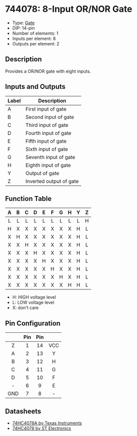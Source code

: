 # 744078: 8-Input OR/NOR Gate

- Type: [Gate](gates.md)
- DIP: 14-pin
- Number of elements: 1
- Inputs per element: 8
- Outputs per element: 2

## Description

Provides a OR/NOR gate with eight inputs.

## Inputs and Outputs

| Label | Description             |
| ----- | ----------------------- |
| A     | First input of gate     |
| B     | Second input of gate    |
| C     | Third input of gate     |
| D     | Fourth input of gate    |
| E     | Fifth  input of gate    |
| F     | Sixth  input of gate    |
| G     | Seventh input of gate   |
| H     | Eighth input of gate    |
| Y     | Output of gate          |
| Z     | Inverted output of gate |

## Function Table

| A   | B   | C   | D   | E   | F   | G   | H   | Y   | Z   |
|:---:|:---:|:---:|:---:|:---:|:---:|:---:|:---:|:---:|:---:|
| L   | L   | L   | L   | L   | L   | L   | L   | L   | H   |
| H   | X   | X   | X   | X   | X   | X   | X   | H   | L   |
| X   | H   | X   | X   | X   | X   | X   | X   | H   | L   |
| X   | X   | H   | X   | X   | X   | X   | X   | H   | L   |
| X   | X   | X   | H   | X   | X   | X   | X   | H   | L   |
| X   | X   | X   | X   | H   | X   | X   | X   | H   | L   |
| X   | X   | X   | X   | X   | H   | X   | X   | H   | L   |
| X   | X   | X   | X   | X   | X   | H   | X   | H   | L   |
| X   | X   | X   | X   | X   | X   | X   | H   | H   | L   |

- H: HIGH voltage level
- L: LOW voltage level
- X: don't care

## Pin Configuration

|     | Pin | Pin |     |
|:---:|:---:|:---:|:---:|
| Z   |   1 |  14 | VCC |
| A   |   2 |  13 | Y   |
| B   |   3 |  12 | H   |
| C   |   4 |  11 | G   |
| D   |   5 |  10 | F   |
| -   |   6 |   9 | E   |
| GND |   7 |   8 | -   |

## Datasheets

- [74HC4078A by Texas Instruments](http://www.ti.com.cn/cn/lit/ds/scls164/scls164.pdf)
- [74HC4078 by ST Electronics](http://pdf.datasheetcatalog.com/datasheet2/b/0ffdryzxxjk01xwex9zkuhocytcy.pdf)

